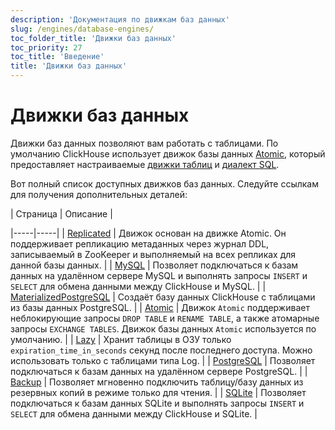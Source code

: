 ```yaml
---
description: 'Документация по движкам баз данных'
slug: /engines/database-engines/
toc_folder_title: 'Движки баз данных'
toc_priority: 27
toc_title: 'Введение'
title: 'Движки баз данных'
---
```



# Движки баз данных

Движки баз данных позволяют вам работать с таблицами. По умолчанию ClickHouse использует движок базы данных [Atomic](../../engines/database-engines/atomic.md), который предоставляет настраиваемые [движки таблиц](../../engines/table-engines/index.md) и [диалект SQL](../../sql-reference/syntax.md).

Вот полный список доступных движков баз данных. Следуйте ссылкам для получения дополнительных деталей:

<!-- The table of contents table for this page is automatically generated by 
https://github.com/ClickHouse/clickhouse-docs/blob/main/scripts/autogenerate-table-of-contents.sh
from the YAML front matter fields: slug, description, title.

If you've spotted an error, please edit the YML frontmatter of the pages themselves.
-->| Страница | Описание |
|-----|-----|
| [Replicated](/engines/database-engines/replicated) | Движок основан на движке Atomic. Он поддерживает репликацию метаданных через журнал DDL, записываемый в ZooKeeper и выполняемый на всех репликах для данной базы данных. |
| [MySQL](/engines/database-engines/mysql) | Позволяет подключаться к базам данных на удалённом сервере MySQL и выполнять запросы `INSERT` и `SELECT` для обмена данными между ClickHouse и MySQL. |
| [MaterializedPostgreSQL](/engines/database-engines/materialized-postgresql) | Создаёт базу данных ClickHouse с таблицами из базы данных PostgreSQL. |
| [Atomic](/engines/database-engines/atomic) | Движок `Atomic` поддерживает неблокирующие запросы `DROP TABLE` и `RENAME TABLE`, а также атомарные запросы `EXCHANGE TABLES`. Движок базы данных `Atomic` используется по умолчанию. |
| [Lazy](/engines/database-engines/lazy) | Хранит таблицы в ОЗУ только `expiration_time_in_seconds` секунд после последнего доступа. Можно использовать только с таблицами типа Log. |
| [PostgreSQL](/engines/database-engines/postgresql) | Позволяет подключаться к базам данных на удалённом сервере PostgreSQL. |
| [Backup](/engines/database-engines/backup) | Позволяет мгновенно подключить таблицу/базу данных из резервных копий в режиме только для чтения. |
| [SQLite](/engines/database-engines/sqlite) | Позволяет подключаться к базам данных SQLite и выполнять запросы `INSERT` и `SELECT` для обмена данными между ClickHouse и SQLite. |
